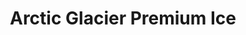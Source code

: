 ---
title: "Arctic Glacier Premium Ice"
url: /mamaroneck/arctic-glacier-premium-ice/
shop: frozen food
---